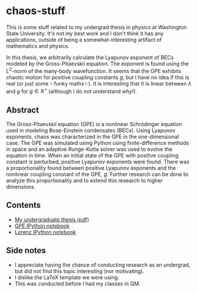 # chaos-stuff

This is some stuff related to my undergrad thesis in physics at Washington State University. It's not my best work and I don't think it has any applications, outside of being a somewhat-interesting artifact of mathematics and physics.

In this thesis, we arbitrarily calculate the Lyapunov exponent of BECs modeled by the Gross-Pitaevskii equation. The exponent is found using the $L^2$-norm of the many-body wavefunction. It seems that the GPE exhibits chaotic motion for positive coupling constants $g$, but I have no idea if this is real (or just some ✨funky maths✨). It is interesting that it is linear between $\lambda$ and $g$ for $g \in \mathbb{R}^+$ (although I do not understand _why_!).

## Abstract
The Gross-Pitaevskii equation (GPE) is a nonlinear Schrödinger equation used in modeling Bose-Einstein condensates (BECs).
Using Lyapunov exponents, chaos was characterized in the GPE in the one-dimensional case.
The GPE was simulated using Python using finite-difference methods in space and an adaptive Runge-Kutta solver was used to evolve the equation in time.
When an initial state of the GPE with positive coupling constant is perturbed, positive Lyapunov exponents were found.
There was a proportionality found between positive Lyapunov exponents and the nonlinear coupling constant of the GPE, $g$.
Further research can be done to analyze this proportionality and to extend this research to higher dimensions.

## Contents

* [My undergraduate thesis (pdf)](ThesisEvans.pdf)
* [GPE IPython notebook](gpe.ipynb)
* [Lorenz IPython notebook](lorenz.ipynb)

## Side notes

* I appreciate having the chance of conducting research as an undergrad, but did not find this topic interesting (nor motivating).
* I dislike the LaTeX template we were using.
* This was conducted before I had my classes in QM.
